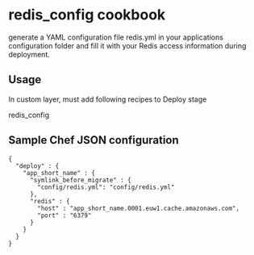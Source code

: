 # redis_config cookbook

generate a YAML configuration file redis.yml in your applications configuration folder and fill it with your Redis access information during deployment.

## Usage

In custom layer, must add following recipes to Deploy stage

redis_config

## Sample Chef JSON configuration

```
{
  "deploy" : {
    "app_short_name" : {
      "symlink_before_migrate" : {
        "config/redis.yml": "config/redis.yml"
      },
      "redis" : {
        "host" : "app_short_name.0001.euw1.cache.amazonaws.com",
        "port" : "6379"
      }
    }
  }
}